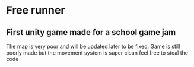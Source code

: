 # Free runner 

## First unity game made for a school game jam

The map is very poor and will be updated later to be fixed. Game is still poorly made but the movement system is super clean feel free to steal the code 
